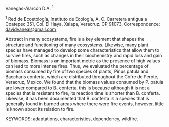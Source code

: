 Vanegas-Alarcón D.A. <sup>1</sup>  

<sup>1</sup> Red de Ecoetología, Instituto de Ecología, A. C. Carretera antigua a Coatepec 351, Col. El Haya, Xalapa, Veracruz. CP 91073. 
Correspondence: davidvaneal@gmail.com

Abstract
In many ecosystems, fire is a key element that shapes the structure and functioning of many ecosystems. Likewise, many plant species have managed to develop some characteristics that allow them to survive fires, such as changes in their biochemistry and rapid loss and gain of biomass. Biomass is an important metric as the presence of high values can lead to more intense fires. Thus, we evaluated the percentage of biomass consumed by fire of two species of plants, Pinus patula and Baccharis conferta, which are distributed throughout the Cofre de Perote, Veracruz, Mexico. We found that the biomass values consumed by P. patula are lower compared to B. conferta, this is because although it is not a species that is resistant to fire, its reaction time is shorter than B. conferta. Likewise, it has been documented that B. conferta is a species that is generally found in burned areas where there were fire events, however, little is known about its relation to fire.

KEYWORDS: adaptations, characteristics, dependency, wildfire.
